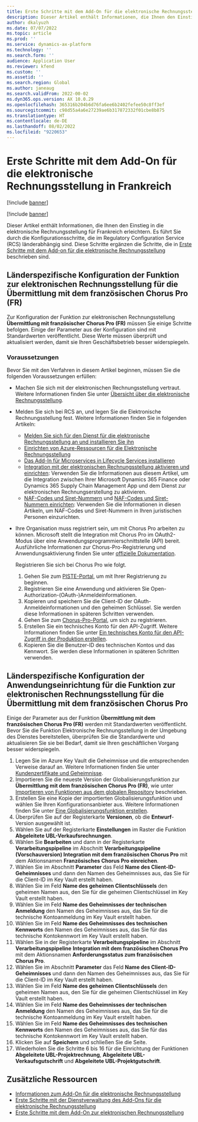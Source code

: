 ```yaml
---
title: Erste Schritte mit dem Add-On für die elektronische Rechnungsstellung in Frankreich
description: Dieser Artikel enthält Informationen, die Ihnen den Einstieg in das Add-On für die elektronische Rechnungsstellung für Frankreich erleichtern.
author: dkalyuzh
ms.date: 07/07/2022
ms.topic: article
ms.prod: ''
ms.service: dynamics-ax-platform
ms.technology: ''
ms.search.form: ''
audience: Application User
ms.reviewer: kfend
ms.custom: ''
ms.assetid: ''
ms.search.region: Global
ms.author: janeaug
ms.search.validFrom: 2022-00-02
ms.dyn365.ops.version: AX 10.0.29
ms.openlocfilehash: 365316b204b6d76fa6ee6b2402fefee50c8ff3ef
ms.sourcegitcommit: c98d55a4a6e27239ae6b317872332f01cbe8b875
ms.translationtype: HT
ms.contentlocale: de-DE
ms.lasthandoff: 08/02/2022
ms.locfileid: "9220653"
---
```

# <a name="get-started-with-the-electronic-invoicing-add-on-for-france"></a>Erste Schritte mit dem Add-On für die elektronische Rechnungsstellung in Frankreich

[!include [banner](../includes/banner.md)]

[!include [banner](../includes/preview-banner.md)]

Dieser Artikel enthält Informationen, die Ihnen den Einstieg in die elektronische Rechnungsstellung für Frankreich erleichtern. Es führt Sie durch die Konfigurationsschritte, die im Regulatory Configuration Service (RCS) länderabhängig sind. Diese Schritte ergänzen die Schritte, die in [Erste Schritte mit dem Add-on für die elektronische Rechnungsstellung](e-invoicing-get-started.md) beschrieben sind.

## <a name="country-specific-configuration-for-french-chorus-pro-submission-fr-electronic-invoicing-feature"></a>Länderspezifische Konfiguration der Funktion zur elektronischen Rechnungsstellung für die Übermittlung mit dem französischen Chorus Pro (FR)

Zur Konfiguration der Funktion zur elektronischen Rechnungsstellung **Übermittlung mit französischer Chorus Pro (FR)** müssen Sie einige Schritte befolgen. Einige der Parameter aus der Konfiguration sind mit Standardwerten veröffentlicht. Diese Werte müssen überprüft und aktualisiert werden, damit sie Ihren Geschäftsbetrieb besser widerspiegeln.

### <a name="prerequisites"></a>Voraussetzungen

Bevor Sie mit den Verfahren in diesem Artikel beginnen, müssen Sie die folgenden Voraussetzungen erfüllen:

- Machen Sie sich mit der elektronischen Rechnungsstellung vertraut. Weitere Informationen finden Sie unter [Übersicht über die elektronische Rechnungsstellung](e-invoicing-service-overview.md).
- Melden Sie sich bei RCS an, und legen Sie die Elektronische Rechnungsstellung fest. Weitere Informationen finden Sie in folgenden Artikeln:

    - [Melden Sie sich für den Dienst für die elektronische Rechnungsstellung an und installieren Sie ihn](e-invoicing-sign-up-install.md)
    - [Einrichten von Azure-Ressourcen für die Elektronische Rechnungsstellung](e-invoicing-set-up-azure-resources.md)
    - [Das Add-In für Microservices in Lifecycle Services installieren](e-invoicing-install-add-in-microservices-lcs.md)
    - [Integration mit der elektronischen Rechnungsstellung aktivieren und einrichten](e-invoicing-activate-setup-integration.md): Verwenden Sie die Informationen aus diesem Artikel, um die Integration zwischen Ihrer Microsoft Dynamics 365 Finance oder Dynamics 365 Supply Chain Management App und dem Dienst zur elektronischen Rechnungserstellung zu aktivieren.
    - [NAF-Codes und Siret-Nummern](emea-fra-naf-codes-siret-numbers.md) und [NAF-Codes und Siret-Nummern einrichten](tasks/fr-00003-naf-codes-siret-numbers.md): Verwenden Sie die Informationen in diesen Artikeln, um NAF-Codes und Siret-Nummern in Ihren juristischen Personen einzurichten. 

- Ihre Organisation muss registriert sein, um mit Chorus Pro arbeiten zu können. Microsoft stellt die Integration mit Chorus Pro im OAuth2-Modus über eine Anwendungsprogrammierschnittstelle (API) bereit. Ausführliche Informationen zur Chorus-Pro-Registrierung und Anwendungsaktivierung finden Sie unter [offizielle Dokumentation](https://communaute.chorus-pro.gouv.fr/documentation/help-for-api-developers-in-oauth2-mode/).

    Registrieren Sie sich bei Chorus Pro wie folgt.

    1. Gehen Sie zum [PISTE-Portal](https://piste.gouv.fr/en/component/apiportal/registration), um mit Ihrer Registrierung zu beginnen. 
    2. Registrieren Sie eine Anwendung und aktivieren Sie Open-Authorization-(OAuth-)Anmeldeinformationen.
    3. Kopieren und speichern Sie die Client-ID der OAuth-Anmeldeinformationen und den geheimen Schlüssel. Sie werden diese Informationen in späteren Schritten verwenden.
    4. Gehen Sie zum [Chorus-Pro-Portal](https://portail.chorus-pro.gouv.fr/aife_csm/?id=aife_enrollment), um sich zu registrieren. 
    5. Erstellen Sie ein technisches Konto für den API-Zugriff. Weitere Informationen finden Sie unter [Ein technisches Konto für den API-Zugriff in der Produktion erstellen](https://communaute.chorus-pro.gouv.fr/documentation/creation-of-a-technical-account-for-an-api-access-in-production/).
    6. Kopieren Sie die Benutzer-ID des technischen Kontos und das Kennwort. Sie werden diese Informationen in späteren Schritten verwenden.

## <a name="country-specific-configuration-of-the-application-setup-for-the-french-chorus-pro-submission-fr-electronic-invoicing-feature"></a>Länderspezifische Konfiguration der Anwendungseinrichtung für die Funktion zur elektronischen Rechnungsstellung für die Übermittlung mit dem französischen Chorus Pro

Einige der Parameter aus der Funktion **Übermittlung mit dem französischen Chorus Pro (FR)** werden mit Standardwerten veröffentlicht. Bevor Sie die Funktion Elektronische Rechnungsstellung in der Umgebung des Dienstes bereitstellen, überprüfen Sie die Standardwerte und aktualisieren Sie sie bei Bedarf, damit sie Ihren geschäftlichen Vorgang besser widerspiegeln.

1. Legen Sie im Azure Key Vault die Geheimnisse und die entsprechenden Verweise darauf an. Weitere Informationen finden Sie unter [Kundenzertifikate und Geheimnisse](e-invoicing-customer-certificates-secrets.md).
2. Importieren Sie die neueste Version der Globalisierungsfunktion zur **Übermittlung mit dem französischen Chorus Pro (FR)**, wie unter [Importieren von Funktionen aus dem globalen Repository](e-invoicing-import-feature-global-repository.md) beschrieben.
3. Erstellen Sie eine Kopie der importierten Globalisierungsfunktion und wählen Sie Ihren Konfigurationsanbieter aus. Weitere Informationen finden Sie unter [Eine Globalisierungsfunktion erstellen](e-invoicing-create-new-globalization-feature.md).
4. Überprüfen Sie auf der Registerkarte **Versionen**, ob die **Entwurf**-Version ausgewählt ist.
5. Wählen Sie auf der Registerkarte **Einstellungen** im Raster die Funktion **Abgeleitete UBL-Verkaufsrechnungen**.
6. Wählen Sie **Bearbeiten** und dann in der Registerkarte **Verarbeitungspipeline** im Abschnitt **Verarbeitungspipeline** **(Vorschauversion) Integration mit dem französischen Chorus Pro** mit dem Aktionsnamen **Französisches Chorus Pro einreichen**.
7. Wählen Sie im Abschnitt **Parameter** das Feld **Name des Client-ID-Geheimnisses** und dann den Namen des Geheimnisses aus, das Sie für die Client-ID im Key Vault erstellt haben.
8. Wählen Sie im Feld **Name des geheimen Clientschlüssels** den geheimen Namen aus, den Sie für die geheimen Clientschlüssel im Key Vault erstellt haben.
9. Wählen Sie im Feld **Name des Geheimnisses der technischen Anmeldung** den Namen des Geheimnisses aus, das Sie für die technische Kontoanmeldung im Key Vault erstellt haben.
10. Wählen Sie im Feld **Name des Geheimnisses des technischen Kennworts** den Namen des Geheimnisses aus, das Sie für das technische Kontokennwort im Key Vault erstellt haben.
11. Wählen Sie in der Registerkarte **Verarbeitungspipeline** im Abschnitt **Verarbeitungspipeline** **Integration mit dem französischen Chorus Pro** mit dem Aktionsnamen **Anforderungsstatus zum französischen Chorus Pro**.
12. Wählen Sie im Abschnitt **Parameter** das Feld **Name des Client-ID-Geheimnisses** und dann den Namen des Geheimnisses aus, das Sie für die Client-ID im Key Vault erstellt haben.
13. Wählen Sie im Feld **Name des geheimen Clientschlüssels** den geheimen Namen aus, den Sie für die geheimen Clientschlüssel im Key Vault erstellt haben.
14. Wählen Sie im Feld **Name des Geheimnisses der technischen Anmeldung** den Namen des Geheimnisses aus, das Sie für die technische Kontoanmeldung im Key Vault erstellt haben.
15. Wählen Sie im Feld **Name des Geheimnisses des technischen Kennworts** den Namen des Geheimnisses aus, das Sie für das technische Kontokennwort im Key Vault erstellt haben.
16. Klicken Sie auf **Speichern** und schließen Sie die Seite.
17. Wiederholen Sie die Schritte 6 bis 16 für die Einrichtung der Funktionen **Abgeleitete UBL-Projektrechnung**, **Abgeleitete UBL-Verkaufsgutschrift** und **Abgeleitete UBL-Projektgutschrift**.

## <a name="additional-resources"></a>Zusätzliche Ressourcen

- [Informationen zum Add-On für die elektronische Rechnungsstellung](e-invoicing-service-overview.md)
- [Erste Schritte mit der Dienstverwaltung des Add-Ons für die elektronische Rechnungsstellung](e-invoicing-get-started-service-administration.md)
- [Erste Schritte mit dem Add-On zur elektronischen Rechnungsstellung](e-invoicing-get-started.md)
